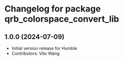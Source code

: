 # Changelog for package qrb_colorspace_convert_lib

## 1.0.0 (2024-07-09)

- Initial version release for Humble
- Contributors: Vito Wang
